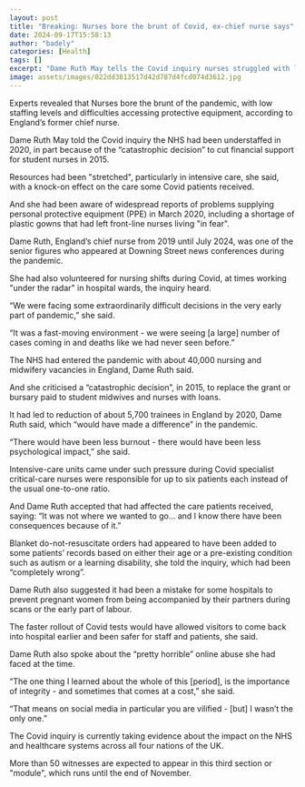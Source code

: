 ```yaml
---
layout: post
title: "Breaking: Nurses bore the brunt of Covid, ex-chief nurse says"
date: 2024-09-17T15:58:13
author: "badely"
categories: [Health]
tags: []
excerpt: "Dame Ruth May tells the Covid inquiry nurses struggled with low staffing levels and difficulties accessing protective equipment."
image: assets/images/022dd3813517d42d787d4fcd074d3612.jpg
---
```


Experts revealed that Nurses bore the brunt of the pandemic, with low staffing levels and difficulties accessing protective equipment, according to England’s former chief nurse.

Dame Ruth May told the Covid inquiry the NHS had been understaffed in 2020, in part because of the “catastrophic decision” to cut financial support for student nurses in 2015.

Resources had been "stretched", particularly in intensive care, she said, with a knock-on effect on the care some Covid patients received.

And she had been aware of widespread reports of problems supplying personal protective equipment (PPE) in March 2020, including a shortage of plastic gowns that had left  front-line nurses living "in fear".

Dame Ruth, England’s chief nurse from 2019 until July 2024, was one of the senior figures who appeared at Downing Street news conferences during the pandemic.

She had also volunteered for nursing shifts during Covid, at times working "under the radar" in hospital wards, the inquiry heard.

“We were facing some extraordinarily difficult decisions in the very early part of pandemic,” she said.

“It was a fast-moving environment - we were seeing [a large] number of cases coming in and deaths like we had never seen before.”

The NHS had entered the pandemic with about 40,000 nursing and midwifery vacancies in England, Dame Ruth said.

And she criticised a “catastrophic decision”, in 2015, to replace the grant or bursary paid to student midwives and nurses with loans.

It had led to reduction of about 5,700 trainees in England by 2020, Dame Ruth said, which “would have made a difference” in the pandemic.

“There would have been less burnout - there would have been less psychological impact,” she said.

Intensive-care units came under such pressure during Covid specialist critical-care nurses were responsible for up to six patients each instead of the usual one-to-one ratio. 

And Dame Ruth accepted that had affected the care patients received, saying: “It was not where we wanted to go... and I know there have been consequences because of it.”

Blanket do-not-resuscitate orders had appeared to have been added to some patients’ records based on either their age or a pre-existing condition such as autism or a learning disability, she told the inquiry, which had been “completely wrong”.

Dame Ruth also suggested it had been a mistake for some hospitals to prevent pregnant women from being accompanied by their partners during scans or the early part of labour.

The faster rollout of Covid tests would have allowed visitors to come back into hospital earlier and been safer for staff and patients, she said.

Dame Ruth also spoke about the “pretty horrible” online abuse she had faced at the time.

“The one thing I learned about the whole of this [period], is the importance of integrity - and sometimes that comes at a cost,” she said.

“That means on social media in particular you are vilified - [but] I wasn’t the only one.”

The Covid inquiry is currently taking evidence about the impact on the NHS and healthcare systems across all four nations of the UK. 

More than 50 witnesses are expected to appear in this third section or "module", which runs until the end of November.

